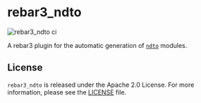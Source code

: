 # rebar3_ndto
![rebar3_ndto ci](https://github.com/nomasystems/rebar3_ndto/actions/workflows/ci.yml/badge.svg)

A rebar3 plugin for the automatic generation of [`ndto`](https://github.com/nomasystems/ndto) modules.


## License

`rebar3_ndto` is released under the Apache 2.0 License. For more information, please see the [LICENSE](LICENSE) file.
